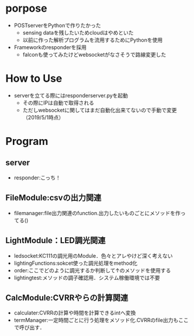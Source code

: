 # porpose
- POSTserverをPythonで作りたかった
    - sensing dataを残したいためcloudはやめといた
    - 以前に作った解析プログラムを流用するためにPythonを使用
- Frameworkのresponderを採用
    - falconも使ってみたけどwebsocketがなさそうで路線変更した

# How to Use
- serverを立てる際にはresponderserver.pyを起動
    - その際にIPは自動で取得される
    - ただしwebsocketに関してはまだ自動化出来てないので手動で変更（2019/5/1時点）

# Program
## server
- responder:こっち！

## FileModule:csvの出力関連
- filemanager:file出力関連のfunction.出力したいものごとにメソッドを作ってる()

## LightModule：LED調光関連
- ledsocket:KC111の調光用のModule．色々とアレやけど深く考えない
- lightingFunctions:sokcet使った調光処理をmethod化
- order:ここでどのように調光するか判断して↑のメソッドを使用する
- lightingtest:メソッドの調子確認用．システム稼働環境では不要

## CalcModule:CVRRやらの計算関連
- calculater:CVRRの計算や時間を計算できるintへ変換
- termManager:一定時間ごとに行う処理をメソッド化.CVRRのfile出力もここで呼び出す．